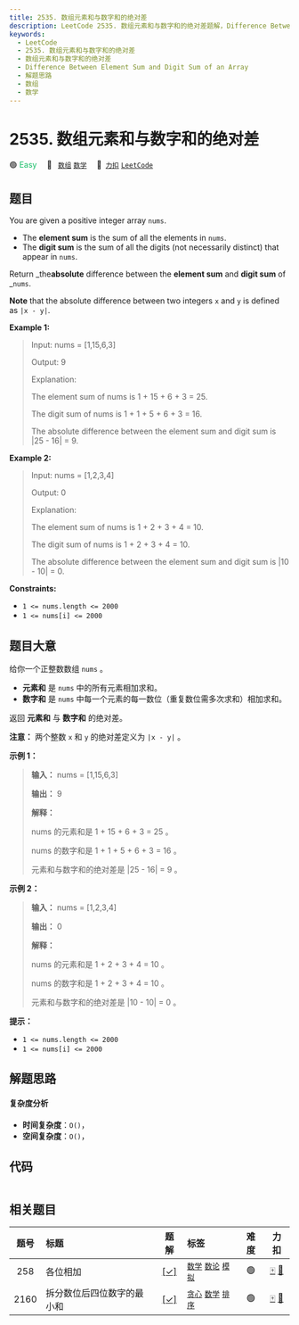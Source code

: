 ```yaml
---
title: 2535. 数组元素和与数字和的绝对差
description: LeetCode 2535. 数组元素和与数字和的绝对差题解，Difference Between Element Sum and Digit Sum of an Array，包含解题思路、复杂度分析以及完整的 JavaScript 代码实现。
keywords:
  - LeetCode
  - 2535. 数组元素和与数字和的绝对差
  - 数组元素和与数字和的绝对差
  - Difference Between Element Sum and Digit Sum of an Array
  - 解题思路
  - 数组
  - 数学
---
```


# 2535. 数组元素和与数字和的绝对差

🟢 <font color=#15bd66>Easy</font>&emsp; 🔖&ensp; [`数组`](/tag/array.md) [`数学`](/tag/math.md)&emsp; 🔗&ensp;[`力扣`](https://leetcode.cn/problems/difference-between-element-sum-and-digit-sum-of-an-array) [`LeetCode`](https://leetcode.com/problems/difference-between-element-sum-and-digit-sum-of-an-array)

## 题目

You are given a positive integer array `nums`.

  * The **element sum** is the sum of all the elements in `nums`.
  * The **digit sum** is the sum of all the digits (not necessarily distinct) that appear in `nums`.

Return _the**absolute** difference between the **element sum** and **digit
sum** of _`nums`.

**Note** that the absolute difference between two integers `x` and `y` is
defined as `|x - y|`.



**Example 1:**

> Input: nums = [1,15,6,3]
> 
> Output: 9
> 
> Explanation: 
> 
> The element sum of nums is 1 + 15 + 6 + 3 = 25.
> 
> The digit sum of nums is 1 + 1 + 5 + 6 + 3 = 16.
> 
> The absolute difference between the element sum and digit sum is |25 - 16| = 9.

**Example 2:**

> Input: nums = [1,2,3,4]
> 
> Output: 0
> 
> Explanation:
> 
> The element sum of nums is 1 + 2 + 3 + 4 = 10.
> 
> The digit sum of nums is 1 + 2 + 3 + 4 = 10.
> 
> The absolute difference between the element sum and digit sum is |10 - 10| = 0.

**Constraints:**

  * `1 <= nums.length <= 2000`
  * `1 <= nums[i] <= 2000`


## 题目大意

给你一个正整数数组 `nums` 。

  * **元素和** 是 `nums` 中的所有元素相加求和。
  * **数字和** 是 `nums` 中每一个元素的每一数位（重复数位需多次求和）相加求和。

返回 **元素和** 与 **数字和** 的绝对差。

**注意：** 两个整数 `x` 和 `y` 的绝对差定义为 `|x - y|` 。



**示例 1：**

> 
> 
> 
> 
> 
> **输入：** nums = [1,15,6,3]
> 
> **输出：** 9
> 
> **解释：**
> 
> nums 的元素和是 1 + 15 + 6 + 3 = 25 。
> 
> nums 的数字和是 1 + 1 + 5 + 6 + 3 = 16 。
> 
> 元素和与数字和的绝对差是 |25 - 16| = 9 。
> 
> 

**示例 2：**

> 
> 
> 
> 
> 
> **输入：** nums = [1,2,3,4]
> 
> **输出：** 0
> 
> **解释：**
> 
> nums 的元素和是 1 + 2 + 3 + 4 = 10 。
> 
> nums 的数字和是 1 + 2 + 3 + 4 = 10 。
> 
> 元素和与数字和的绝对差是 |10 - 10| = 0 。
> 
> 



**提示：**

  * `1 <= nums.length <= 2000`
  * `1 <= nums[i] <= 2000`


## 解题思路

#### 复杂度分析

- **时间复杂度**：`O()`，
- **空间复杂度**：`O()`，

## 代码

```javascript

```

## 相关题目

<!-- prettier-ignore -->
| 题号 | 标题 | 题解 | 标签 | 难度 | 力扣 |
| :------: | :------ | :------: | :------ | :------: | :------: |
| 258 | 各位相加 | [[✓]](/problem/0258.md) |  [`数学`](/tag/math.md) [`数论`](/tag/number-theory.md) [`模拟`](/tag/simulation.md) | 🟢 | [🀄️](https://leetcode.cn/problems/add-digits) [🔗](https://leetcode.com/problems/add-digits) |
| 2160 | 拆分数位后四位数字的最小和 | [[✓]](/problem/2160.md) |  [`贪心`](/tag/greedy.md) [`数学`](/tag/math.md) [`排序`](/tag/sorting.md) | 🟢 | [🀄️](https://leetcode.cn/problems/minimum-sum-of-four-digit-number-after-splitting-digits) [🔗](https://leetcode.com/problems/minimum-sum-of-four-digit-number-after-splitting-digits) |